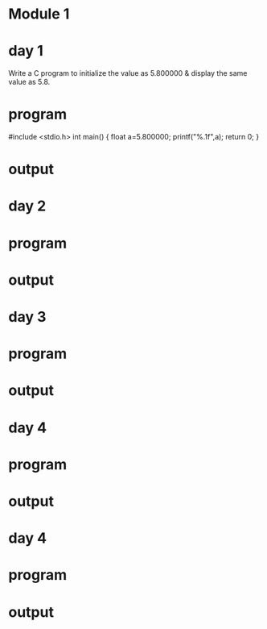 # Module 1
# day 1
Write a C program to initialize the value as 5.800000 & display the same value as 5.8.
# program 
#include <stdio.h>
int main()
{
    float a=5.800000;
    printf("%.1f",a);
    return 0;
}
# output

# day 2
# program
# output
# day 3
# program
# output
# day 4
# program
# output
# day 4
# program
# output
